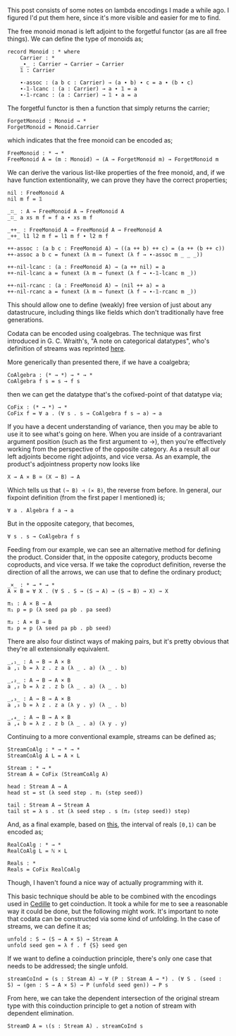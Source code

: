 This post consists of some notes on lambda encodings I made a while ago. I figured I'd put them here, since it's more visible and easier for me to find.

The free monoid monad is left adjoint to the forgetful functor (as are all free things). We can define the type of monoids as;

    record Monoid : * where
        Carrier : *
        _∙_ : Carrier → Carrier → Carrier
        𝟙 : Carrier

        ∙-assoc : (a b c : Carrier) → (a ∙ b) ∙ c = a ∙ (b ∙ c)
        ∙-𝟙-lcanc : (a : Carrier) → a ∙ 𝟙 = a
        ∙-𝟙-rcanc : (a : Carrier) → 𝟙 ∙ a = a

The forgetful functor is then a function that simply returns the carrier;

    ForgetMonoid : Monoid → *
    ForgetMonoid = Monoid.Carrier

which indicates that the free monoid can be encoded as;

    FreeMonoid : * → * 
    FreeMonoid A = (m : Monoid) → (A → ForgetMonoid m) → ForgetMonoid m

We can derive the various list-like properties of the free monoid, and, if we have function extentionality, we can prove they have the correct properties;

    nil : FreeMonoid A
    nil m f = 𝟙

    _∷_ : A → FreeMonoid A → FreeMonoid A
    _∷_ a xs m f = f a ∙ xs m f

    _++_ : FreeMonoid A → FreeMonoid A → FreeMonoid A
    _++_ l1 l2 m f = l1 m f ∙ l2 m f

    ++-assoc : (a b c : FreeMonoid A) → ((a ++ b) ++ c) = (a ++ (b ++ c))
    ++-assoc a b c = funext (λ m → funext (λ f → ∙-assoc m _ _ _))

    ++-nil-lcanc : (a : FreeMonoid A) → (a ++ nil) = a
    ++-nil-lcanc a = funext (λ m → funext (λ f → ∙-𝟙-lcanc m _))

    ++-nil-rcanc : (a : FreeMonoid A) → (nil ++ a) = a
    ++-nil-rcanc a = funext (λ m → funext (λ f → ∙-𝟙-rcanc m _))

This should allow one to define (weakly) free version of just about any datastrucure, including things like fields which don't traditionally have free generations.


Codata can be encoded using coalgebras. The technique was first introduced in G. C. Wraith's, "A note on categorical datatypes", who's definition of streams was reprinted [here](http://www.cs.ru.nl/~herman/PUBS/ChurchScottDataTypes.pdf).

More generically than presented there, if we have a coalgebra;

    CoAlgebra : (* → *) → * → *
    CoAlgebra f s = s → f s

then we can get the datatype that's the cofixed-point of that datatype via;

    CoFix : (* → *) → *
    CoFix f = ∀ a . (∀ s . s → CoAlgebra f s → a) → a

If you have a decent understanding of variance, then you may be able to use it to see what's going on here. When you are inside of a contravariant argument position (such as the first argument to →), then you're effectively working from the perspective of the opposite category. As a result all our left adjoints become right adjoints, and vice versa. As an example, the product's adjointness property now looks like

    X → A ⨯ B ≃ (X → B) → A

Which tells us that `(→ B) ⊣ (⨯ B)`, the reverse from before. In general, our fixpoint definition (from the first paper I mentioned) is;

    ∀ a . Algebra f a → a

But in the opposite category, that becomes,

    ∀ s . s → CoAlgebra f s

Feeding from our example, we can see an alternative method for defining the product. Consider that, in the opposite category, products become coproducts, and vice versa. If we take the coproduct definition, reverse the direction of all the arrows, we can use that to define the ordinary product;

    _×_ : * → * → *
    A × B = ∀ X . (∀ S . S → (S → A) → (S → B) → X) → X

    π₁ : A × B → A
    π₁ p = p (λ seed pa pb . pa seed)

    π₂ : A × B → B
    π₂ p = p (λ seed pa pb . pb seed)

There are also four distinct ways of making pairs, but it's pretty obvious that they're all extensionally equivalent.

    _,₁_ : A → B → A × B
    a ,₁ b = λ z . z a (λ _ . a) (λ _ . b)

    _,₂_ : A → B → A × B
    a ,₂ b = λ z . z b (λ _ . a) (λ _ . b)

    _,₃_ : A → B → A × B
    a ,₃ b = λ z . z a (λ y . y) (λ _ . b)

    _,₄_ : A → B → A × B
    a ,₄ b = λ z . z b (λ _ . a) (λ y . y)

Continuing to a more conventional example, streams can be defined as;

    StreamCoAlg : * → * → *
    StreamCoAlg A L = A × L

    Stream : * → *
    Stream A = CoFix (StreamCoAlg A)

    head : Stream A → A
    head st = st (λ seed step . π₁ (step seed))

    tail : Stream A → Stream A
    tail st = λ s . st (λ seed step . s (π₂ (step seed)) step)

And, as a final example, based on [this](http://citeseerx.ist.psu.edu/viewdoc/download;jsessionid=9A564F2172717230E15D3F8EC5253423?doi=10.1.1.47.5204&rep=rep1&type=pdf), the interval of reals `[0,1)` can be encoded as;

    RealCoAlg : * → *
    RealCoAlg L = ℕ × L

    Reals : *
    Reals = CoFix RealCoAlg

Though, I haven't found a nice way of actually programming with it.

This basic technique should be able to be combined with the encodings used in [Cedille](http://firsov.ee/impred-ind/impred-ind.pdf) to get coinduction. It took a while for me to see a reasonable way it could be done, but the following might work. It's important to note that codata can be constructed via some kind of unfolding. In the case of streams, we can define it as;

    unfold : S → (S → A × S) → Stream A
    unfold seed gen = λ f . f {S} seed gen

If we want to define a coinduction principle, there's only one case that needs to be addressed; the single unfold. 

    streamCoInd = (s : Stream A) → ∀ (P : Stream A → *) . (∀ S . (seed : S) → (gen : S → A × S) → P (unfold seed gen)) → P s

From here, we can take the dependent intersection of the original stream type with this coinduction principle to get a notion of stream with dependent elimination.

    StreamD A = ι(s : Stream A) . streamCoInd s
